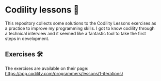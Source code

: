 # Codility lessons 🚀
This repository collects some solutions to the Codility Lessons exercises as a practice to improve my programming skills.
I got to know codility through a technical interview and it seemed like a fantastic tool to take the first steps in development.

## Exercises 🛠️

The exercises are available on their page:
https://app.codility.com/programmers/lessons/1-iterations/

